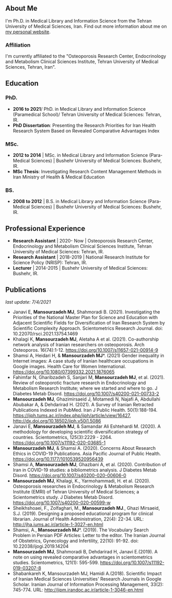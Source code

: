 ## About Me

I'm Ph.D. in Medical Library and Information Science from the Tehran University of Medical Sciences, Iran. Find out more information about me on [my personal website](http://www.mansourzadeh.ir).

### Affiliation

I'm currently affiliated to the "Osteoporosis Research Center, Endocrinology and Metabolism Clinical Sciences Institute, Tehran University of Medical Sciences, Tehran, Iran".

## Education
### PhD.
- **2016 to 2021**/ PhD. in Medical Library and Information Science (Paramedical School)/ Tehran University of Medical Sciences: Tehran, IR.
- **PhD Dissertation**: Presenting the Research Priorities for Iran Health Research System Based on Revealed Comparative Advantages Index
### MSc.
- **2012 to 2014** | MSc. in Medical Library and Information Science (Para-Medical Sciences) | Bushehr University of Medical Sciences: Bushehr, IR.
- **MSc Thesis**: Investigating Research Content Management Methods in Iran Ministry of Health & Medical Education
### BS.
- **2008 to 2012** | B.S. in Medical Library and Information Science (Para-Medical Sciences) | Bushehr University of Medical Sciences: Bushehr, IR.

## Professional Experience
- **Research Assistant** | 2020- Now | Osteoporosis Research Center, Endocrinology and Metabolism Clinical Sciences Institute, Tehran University of Medical Sciences: Tehran, IR.
- **Research Assistant** | 2018-2019 | National Research Institute for Science Policy (NRISP): Tehran, IR.
- **Lecturer** | 2014-2015 | Bushehr University of Medical Sciences: Bushehr, IR.


## Publications
*last update: 7/4/2021*
- Janavi E, **Mansourzadeh MJ**, Shahmoradi B. (2021). Investigating the Priorities of the National Master Plan for Science and Education with Adjacent Scientific Fields for Diversification of Iran Research System by Scientific Complexity Approach. Scientometrics Research Journal. doi: 10.22070/rsci.2021.13754.1469
- Khalagi K, **Mansourzadeh MJ**, Aletaha A et al. (2021). Co-authorship network analysis of Iranian researchers on osteoporosis. Arch Osteoporos. 16(74):1-12. https://doi.org/10.1007/s11657-021-00914-9
- Shamsi A, Heidari H, & **Mansourzadeh MJ***. (2021) Gender inequality in Internet images: A case study of Iranian healthcare occupations in Google images. Health Care for Women International.  https://doi.org/10.1080/07399332.2021.1876065
- Fahimfar N, Gharibzadeh S, Sanjari M, **Mansourzadeh MJ**, et al. (2021). Review of osteoporotic fracture research in Endocrinology and Metabolism Research Institute; where we started and where to go. J Diabetes Metab Disord. https://doi.org/10.1007/s40200-021-00733-2
- **Mansourzadeh MJ**, Ghazimirsaeid J, Motamedi N, Najafi A, Abdullahi Abubakar A, & Dehdarirad H. (2021). A Survey of Iranian Retracted Publications Indexed in PubMed. Iran J Public Health. 50(1):188-194. https://ijph.tums.ac.ir/index.php/ijph/article/view/16427, http://dx.doi.org/10.18502/ijph.v50i1.5086
- Janavi E, **Mansourzadeh MJ**, & Samandar Ali Eshtehardi M. (2020). A methodology for developing scientific diversification strategy of countries. Scientometrics, 125(3):2229 - 2264. https://doi.org/10.1007/s11192-020-03685-1
- **Mansourzadeh MJ**, & Shamsi A. (2020). Concerns About Research Ethics in COVID-19 Publications. Asia Pacific Journal of Public Health. https://doi.org/10.1177/1010539520956439
- Shamsi A, **Mansourzadeh MJ**, Ghazbani A, et al.  (2020). Contribution of Iran in COVID-19 studies: a bibliometrics analysis. J Diabetes Metab Disord. https://doi.org/10.1007/s40200-020-00606-0
- **Mansourzadeh MJ**, Khalagi, K., Yarmohammadi, H. et al. (2020). Osteoporosis researches in Endocrinology & Metabolism Research Institute (EMRI) of Tehran University of Medical Sciences; a Scientometrics study. J Diabetes Metab Disord. https://doi.org/10.1007/s40200-020-00599-w
- Sheikhshoaei, F., Zolfaghari, M., **Mansourzadeh MJ**., Ghazi Mirsaeid, S.J. (2019). Designing a proposed educational program for clinical librarian. Journal of Health Administration, 22(4): 22-34. URL: http://jha.iums.ac.ir/article-1-3027-en.html
- Shamsi, A., **Mansourzadeh MJ***. (2019). The Vocabulary Search Problem in Persian PDF Articles: Letter to the editor. The Iranian Journal of Obstetrics, Gynecology and Infertility, 22(10): 91-92. doi: 10.22038/ijogi.2019.14204
- **Mansourzadeh MJ**, Shahmoradi B, Dehdarirad H, Janavi E.(2019). A note on using revealed comparative advantages in scientometrics studies. Scientometrics, 121(1): 595-599. https://doi.org/10.1007/s11192-019-03207-8
- Shabankareh K, Mansourzadeh MJ, Hamidi A.(2018). Scientific Impact of Iranian Medical Sciences Universities' Research Journals in Google Scholar. Iranian Journal of Information Processing Management, 33(2): 745-774. URL: http://jipm.irandoc.ac.ir/article-1-3046-en.html
